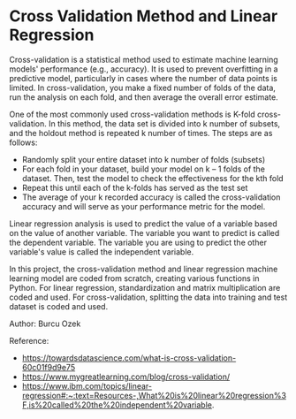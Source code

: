 # Cross Validation Method and Linear Regression

Cross-validation is a statistical method used to estimate machine learning models' performance (e.g., accuracy). It is used to prevent overfitting in a predictive model, particularly in cases where the number of data points is limited. In cross-validation, you make a fixed number of folds of the data, run the analysis on each fold, and then average the overall error estimate.

One of the most commonly used cross-validation methods is K-fold cross-validation. In this method, the data set is divided into k number of subsets, and the holdout method is repeated k number of times. The steps are as follows: 

- Randomly split your entire dataset into k number of folds (subsets)
- For each fold in your dataset, build your model on k – 1 folds of the dataset. Then, test the model to check the effectiveness for the kth fold
- Repeat this until each of the k-folds has served as the test set
- The average of your k recorded accuracy is called the cross-validation accuracy and will serve as your performance metric for the model.

Linear regression analysis is used to predict the value of a variable based on the value of another variable. The variable you want to predict is called the dependent variable. The variable you are using to predict the other variable's value is called the independent variable.

In this project, the cross-validation method and linear regression machine learning model are coded from scratch, creating various functions in Python. For linear regression, standardization and matrix multiplication are coded and used. For cross-validation, splitting the data into training and test dataset is coded and used. 


Author: Burcu Ozek

Reference: 
- https://towardsdatascience.com/what-is-cross-validation-60c01f9d9e75
- https://www.mygreatlearning.com/blog/cross-validation/
- https://www.ibm.com/topics/linear-regression#:~:text=Resources-,What%20is%20linear%20regression%3F,is%20called%20the%20independent%20variable.

